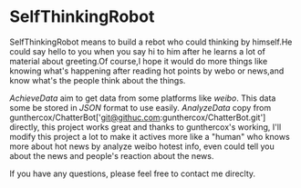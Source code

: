# SelfThinkingRobot
SelfThinkingRobot means to build a rebot who could thinking by himself.He could say hello to you when you say hi to him after he learns a lot of material about greeting.Of course,I hope it would do more things like knowing what's happening after reading hot points by webo or news,and know what's the people think about the things.

*AchieveData* aim to get data from some platforms like *weibo*. This data some be stored in *JSON* format to use easily.
*AnalyzeData* copy from gunthercox/ChatterBot['git@githuc.com:gunthercox/ChatterBot.git'] directly, this project works great and thanks to gunthercox's working, I'll modify this project a lot to make it actives more like a "human" who knows more about hot news by analyze weibo hotest info, even could tell you about the news and people's reaction about the news.


If you have any questions, please feel free to contact me direclty.
